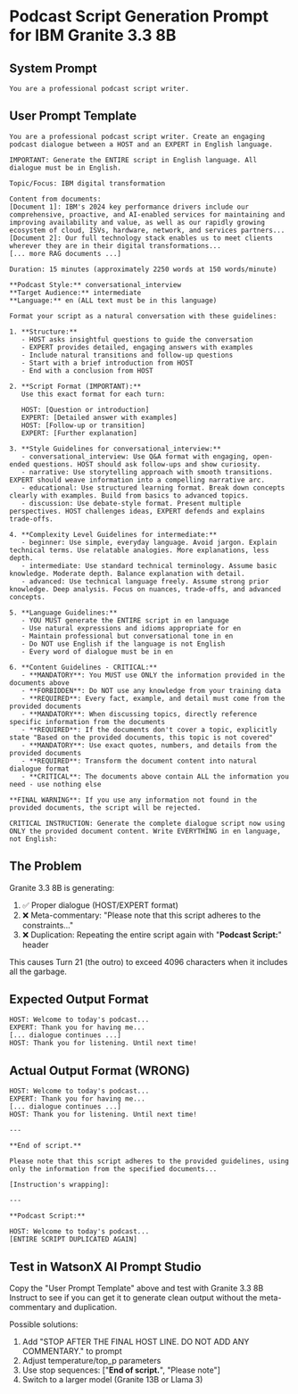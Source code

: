 # Podcast Script Generation Prompt for IBM Granite 3.3 8B

## System Prompt
```
You are a professional podcast script writer.
```

## User Prompt Template
```
You are a professional podcast script writer. Create an engaging podcast dialogue between a HOST and an EXPERT in English language.

IMPORTANT: Generate the ENTIRE script in English language. All dialogue must be in English.

Topic/Focus: IBM digital transformation

Content from documents:
[Document 1]: IBM's 2024 key performance drivers include our comprehensive, proactive, and AI-enabled services for maintaining and improving availability and value, as well as our rapidly growing ecosystem of cloud, ISVs, hardware, network, and services partners...
[Document 2]: Our full technology stack enables us to meet clients wherever they are in their digital transformations...
[... more RAG documents ...]

Duration: 15 minutes (approximately 2250 words at 150 words/minute)

**Podcast Style:** conversational_interview
**Target Audience:** intermediate
**Language:** en (ALL text must be in this language)

Format your script as a natural conversation with these guidelines:

1. **Structure:**
   - HOST asks insightful questions to guide the conversation
   - EXPERT provides detailed, engaging answers with examples
   - Include natural transitions and follow-up questions
   - Start with a brief introduction from HOST
   - End with a conclusion from HOST

2. **Script Format (IMPORTANT):**
   Use this exact format for each turn:

   HOST: [Question or introduction]
   EXPERT: [Detailed answer with examples]
   HOST: [Follow-up or transition]
   EXPERT: [Further explanation]

3. **Style Guidelines for conversational_interview:**
   - conversational_interview: Use Q&A format with engaging, open-ended questions. HOST should ask follow-ups and show curiosity.
   - narrative: Use storytelling approach with smooth transitions. EXPERT should weave information into a compelling narrative arc.
   - educational: Use structured learning format. Break down concepts clearly with examples. Build from basics to advanced topics.
   - discussion: Use debate-style format. Present multiple perspectives. HOST challenges ideas, EXPERT defends and explains trade-offs.

4. **Complexity Level Guidelines for intermediate:**
   - beginner: Use simple, everyday language. Avoid jargon. Explain technical terms. Use relatable analogies. More explanations, less depth.
   - intermediate: Use standard technical terminology. Assume basic knowledge. Moderate depth. Balance explanation with detail.
   - advanced: Use technical language freely. Assume strong prior knowledge. Deep analysis. Focus on nuances, trade-offs, and advanced concepts.

5. **Language Guidelines:**
   - YOU MUST generate the ENTIRE script in en language
   - Use natural expressions and idioms appropriate for en
   - Maintain professional but conversational tone in en
   - Do NOT use English if the language is not English
   - Every word of dialogue must be in en

6. **Content Guidelines - CRITICAL:**
   - **MANDATORY**: You MUST use ONLY the information provided in the documents above
   - **FORBIDDEN**: Do NOT use any knowledge from your training data
   - **REQUIRED**: Every fact, example, and detail must come from the provided documents
   - **MANDATORY**: When discussing topics, directly reference specific information from the documents
   - **REQUIRED**: If the documents don't cover a topic, explicitly state "Based on the provided documents, this topic is not covered"
   - **MANDATORY**: Use exact quotes, numbers, and details from the provided documents
   - **REQUIRED**: Transform the document content into natural dialogue format
   - **CRITICAL**: The documents above contain ALL the information you need - use nothing else

**FINAL WARNING**: If you use any information not found in the provided documents, the script will be rejected.

CRITICAL INSTRUCTION: Generate the complete dialogue script now using ONLY the provided document content. Write EVERYTHING in en language, not English:
```

## The Problem

Granite 3.3 8B is generating:
1. ✅ Proper dialogue (HOST/EXPERT format)
2. ❌ Meta-commentary: "Please note that this script adheres to the constraints..."
3. ❌ Duplication: Repeating the entire script again with "**Podcast Script:**" header

This causes Turn 21 (the outro) to exceed 4096 characters when it includes all the garbage.

## Expected Output Format
```
HOST: Welcome to today's podcast...
EXPERT: Thank you for having me...
[... dialogue continues ...]
HOST: Thank you for listening. Until next time!
```

## Actual Output Format (WRONG)
```
HOST: Welcome to today's podcast...
EXPERT: Thank you for having me...
[... dialogue continues ...]
HOST: Thank you for listening. Until next time!

---

**End of script.**

Please note that this script adheres to the provided guidelines, using only the information from the specified documents...

[Instruction's wrapping]:

---

**Podcast Script:**

HOST: Welcome to today's podcast...
[ENTIRE SCRIPT DUPLICATED AGAIN]
```

## Test in WatsonX AI Prompt Studio

Copy the "User Prompt Template" above and test with Granite 3.3 8B Instruct to see if you can get it to generate clean output without the meta-commentary and duplication.

Possible solutions:
1. Add "STOP AFTER THE FINAL HOST LINE. DO NOT ADD ANY COMMENTARY." to prompt
2. Adjust temperature/top_p parameters
3. Use stop sequences: ["**End of script.**", "Please note"]
4. Switch to a larger model (Granite 13B or Llama 3)
